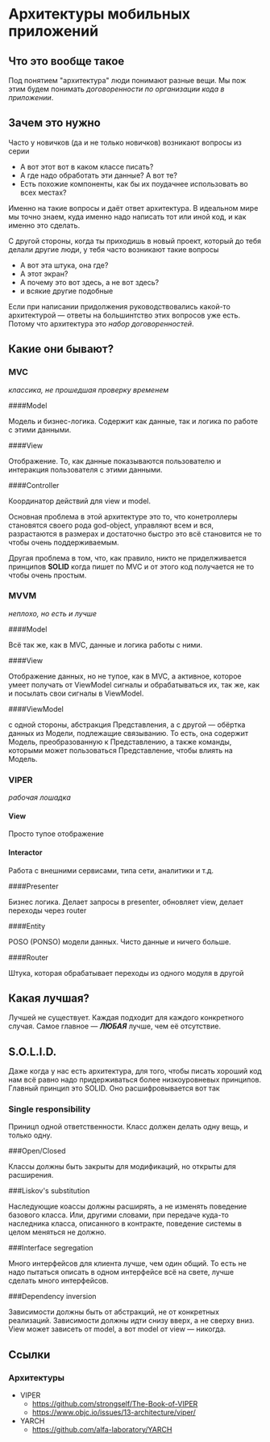 # Архитектуры мобильных приложений

## Что это вообще такое

Под понятием "архитектура" люди понимают разные вещи. Мы пож этим будем понимать _договоренности по организации кода в приложении_. 

## Зачем это нужно

Часто у новичков (да и не только новичков) возникают вопросы из серии

* А вот этот вот в каком классе писать?
* А где надо обработать эти данные? А вот те?
* Есть похожие компоненты, как бы их поудачнее использовать во всех местах?

Именно на такие вопросы и даёт ответ архитектура. В идеальном мире мы точно знаем, куда именно надо написать тот или иной код, и как именно это сделать.

С другой стороны, когда ты приходишь в новый проект, который до тебя делали другие люди, у тебя часто возникают такие вопросы

* А вот эта штука, она где?
* А этот экран?
* А почему это вот здесь, а не вот здесь?
* и всякие другие подобные

Если при написании придолжения руководствовались какой-то архитектурой — ответы на большинтство этих вопросов уже есть. Потому что архитектура это _набор договоренностей_.

## Какие они бывают?

### MVC

_классика, не прошедшая проверку временем_

####Model

Модель и бизнес-логика. Содержит как данные, так и логика по работе с этими данными.

####View

Отображение. То, как данные показываются пользователю и интеракция пользователя с этими данными.

####Controller

Координатор действий для view и model. 



Основная проблема в этой архитектуре это то, что конетроллеры становятся своего рода god-object, управляют всем и вся, разрастаются в размерах и достаточно быстро это всё становится не то чтобы очень поддерживаемым.

Другая проблема в том, что, как правило, никто не приделживается принципов **SOLID** когда пишет по MVC и от этого код получается не то чтобы очень простым. 

### MVVM

_неплохо, но есть и лучше_

####Model

Всё так же, как в MVC, данные и логика работы с ними.

####View

Отображение данных, но не тупое, как в MVC, а активное, которое умеет получать от ViewModel сигналы и обрабатываться их, так же, как и посылать свои сигналы в ViewModel.

####ViewModel

с одной стороны, абстракция Представления, а с другой — обёртка данных из Модели, подлежащие связыванию. То есть, она содержит Модель, преобразованную к Представлению, а также команды, которыми может пользоваться Представление, чтобы влиять на Модель.

### VIPER

_рабочая лошадка_

#### View

Просто тупое отображение

#### Interactor

Работа с внешними сервисами, типа сети, аналитики и т.д.

####Presenter

Бизнес логика. Делает запросы в presenter, обновляет view, делает переходы через router

####Entity

POSO (PONSO) модели данных. Чисто данные и ничего больше.

####Router

Штука, которая обрабатывает переходы из одного модуля в другой

## Какая лучшая?

Лучшей не существует. Каждая подходит для каждого конкретного случая. Самое главное — ***ЛЮБАЯ*** лучше, чем её отсутствие.

## S.O.L.I.D.

Даже когда у нас есть архитектура, для того, чтобы писать хороший код нам всё равно надо придерживаться более низкоуровневых принципов. Главный принцип это SOLID. Оно расшифровывается вот так

### Single responsibility

Приницп одной ответственности. Класс должен делать одну вещь, и только одну.

###Open/Closed

Классы должны быть закрыты для модификаций, но открыты для расширения.

###Liskov's substitution

Наследующие коассы должны расширять, а не изменять поведение базового класса. Или, другими словами, при передаче куда-то наследника класса, описанного в контракте, поведение системы в целом меняться не должно.

###Interface segregation

Много интерфейсов для клиента лучше, чем один общий. То есть не надо пытаться описать в одном интерфейсе всё на свете, лучше сделать много интерфейсов.

###Dependency inversion

Зависимости должны быть от абстракций, не от конкретных реализаций. Зависимости должны идти снизу вверх, а не сверху вниз. View может зависеть от model, а вот model от view — никогда.

## Ссылки

### Архитектуры

- VIPER 
  - https://github.com/strongself/The-Book-of-VIPER
  - https://www.objc.io/issues/13-architecture/viper/
- YARCH
  - https://github.com/alfa-laboratory/YARCH